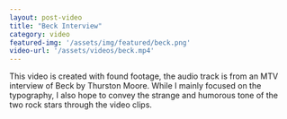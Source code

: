 ```yaml
---
layout: post-video
title: "Beck Interview"
category: video
featured-img: '/assets/img/featured/beck.png'
video-url: '/assets/videos/beck.mp4'
---
```

This video is created with found footage, the audio track is from an MTV interview of Beck by Thurston Moore. While I mainly focused on the typography, I also hope to convey the strange and humorous tone of the two rock stars through the video clips.
